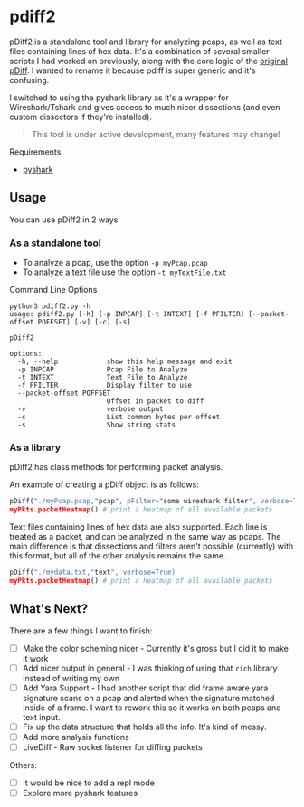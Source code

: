# pdiff2

pDiff2 is a standalone tool and library for analyzing pcaps, as well as text files containing lines of hex data. It's a combination of several smaller scripts I had worked on previously, along with the core logic of the [original pDiff](https://github.com/netspooky/pdiff). I wanted to rename it because pdiff is super generic and it's confusing.

I switched to using the pyshark library as it's a wrapper for Wireshark/Tshark and gives access to much nicer dissections (and even custom dissectors if they're installed).

> This tool is under active development, many features may change!

Requirements
- [pyshark](https://github.com/KimiNewt/pyshark)

## Usage

You can use pDiff2 in 2 ways

### As a standalone tool

- To analyze a pcap, use the option `-p myPcap.pcap`
- To analyze a text file use the option `-t myTextFile.txt`

Command Line Options
```
python3 pdiff2.py -h
usage: pdiff2.py [-h] [-p INPCAP] [-t INTEXT] [-f PFILTER] [--packet-offset POFFSET] [-v] [-c] [-s]

pDiff2

options:
  -h, --help            show this help message and exit
  -p INPCAP             Pcap File to Analyze
  -t INTEXT             Text File to Analyze
  -f PFILTER            Display filter to use
  --packet-offset POFFSET
                        Offset in packet to diff
  -v                    verbose output
  -c                    List common bytes per offset
  -s                    Show string stats
```

### As a library

pDiff2 has class methods for performing packet analysis.

An example of creating a pDiff object is as follows:
```python
pDiff("./myPcap.pcap,"pcap", pFilter="some wireshark filter", verbose=True, pOffset=0x2a)
myPkts.packetHeatmap() # print a heatmap of all available packets
```

Text files containing lines of hex data are also supported. Each line is treated as a packet, and can be analyzed in the same way as pcaps. The main difference is that dissections and filters aren't possible (currently) with this format, but all of the other analysis remains the same.
```python
pDiff("./mydata.txt,"text", verbose=True)
myPkts.packetHeatmap() # print a heatmap of all available packets
```

## What's Next?

There are a few things I want to finish:

- [ ] Make the color scheming nicer - Currently it's gross but I did it to make it work
- [ ] Add nicer output in general - I was thinking of using that `rich` library instead of writing my own
- [ ] Add Yara Support - I had another script that did frame aware yara signature scans on a pcap and alerted when the signature matched inside of a frame. I want to rework this so it works on both pcaps and text input.
- [ ] Fix up the data structure that holds all the info. It's kind of messy.
- [ ] Add more analysis functions
- [ ] LiveDiff - Raw socket listener for diffing packets

Others:

- [ ] It would be nice to add a repl mode 
- [ ] Explore more pyshark features
